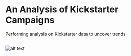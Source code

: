 # An Analysis of Kickstarter Campaigns
Performing analysis on Kickstarter data to uncover trends

##
![alt text](https://github.com/JohnWLandeen/kickstarter-analysis/edit/main/Outcomes_vs_Goals.png?raw=true)
